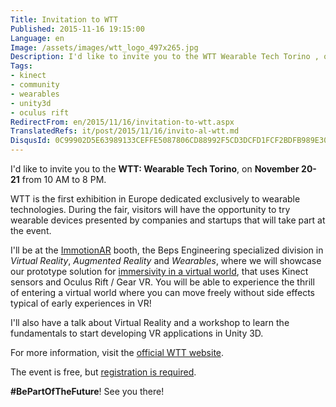 ```yaml
---
Title: Invitation to WTT
Published: 2015-11-16 19:15:00
Language: en
Image: /assets/images/wtt_logo_497x265.jpg
Description: I'd like to invite you to the WTT Wearable Tech Torino , on November 20-21 from 10 AM to 8 PM. WTT is the first exhibition in Europe dedicated exclusively to wearable technologies. During the fair, visitors will have the opportunity to try wearable devices presented by companies and startups that will take part at the event.
Tags:
- kinect
- community
- wearables
- unity3d
- oculus rift
RedirectFrom: en/2015/11/16/invitation-to-wtt.aspx
TranslatedRefs: it/post/2015/11/16/invito-al-wtt.md
DisqusId: 0C99902D5E63989133CEFFE5087806CD88992F5CD3DCFD1FCF2BDFB989E303F8
---
```

I'd like to invite you to the **WTT: Wearable Tech Torino**, on **November 20-21** from 10 AM to 8 PM.

WTT is the first exhibition in Europe dedicated exclusively to wearable technologies. During the fair, visitors will have the opportunity to try wearable devices presented by companies and startups that will take part at the event.

I'll be at the <a href="http://www.immotionar.com" target="_blank">ImmotionAR</a> booth, the Beps Engineering specialized division in *Virtual Reality*, *Augmented Reality* and *Wearables*, where we will showcase our prototype solution for <a href="/www.youtube.com/watch?v=ttpOEftj9y8" target="_blank">immersivity in a virtual world</a>, that uses Kinect sensors and Oculus Rift / Gear VR. You will be able to experience the thrill of entering a virtual world where you can move freely without side effects typical of early experiences in VR!

I'll also have a talk about Virtual Reality and a workshop to learn the fundamentals to start developing VR applications in Unity 3D.

For more information, visit the <a href="http://www.wearabletechtorino.com/" target="_blank">official WTT website</a>.

The event is free, but <a href="https://www.eventbrite.it/e/biglietti-wtt-wearable-tech-torino-19205215316" target="_blank">registration is required</a>.

 **#BePartOfTheFuture**! See you there!